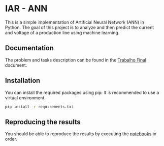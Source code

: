 # IAR - ANN

This is a simple implementation of Artificial Neural Network (ANN) in Python.
The goal of this project is to analyze and then predict the current and voltage of a production line using machine learning.

## Documentation

The problem and tasks description can be found in the [Trabalho Final](./docs/Trabalho%20Final%20-%20IA.pdf) document.

## Installation

You can install the required packages using pip:
It is recommended to use a virtual environment.

```bash
pip install -r requirements.txt
```

## Reproducing the results

You should be able to reproduce the results by executing the [notebooks](./notebooks) in order.
